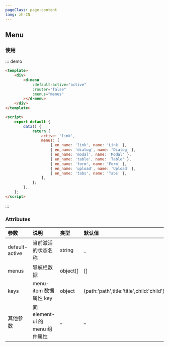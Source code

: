 ```yaml
---
pageClass: page-content
lang: zh-CN
---
```


## Menu

### 使用

::: demo

```html
<template>
	<div>
		<d-menu
			:default-active="active"
			:router="false"
			:menus="menus"
		></d-menu>
	</div>
</template>

<script>
	export default {
		data() {
			return {
				active: 'link',
				menus: [
					{ en_name: 'link', name: 'Link' },
					{ en_name: 'dialog', name: 'Dialog' },
					{ en_name: 'modal', name: 'Modal' },
					{ en_name: 'table', name: 'Table' },
					{ en_name: 'form', name: 'Form' },
					{ en_name: 'upload', name: 'Upload' },
					{ en_name: 'tabs', name: 'Tabs' },
				],
			};
		},
	};
</script>
```

:::

### Attributes

| 参数           | 说明                           | 类型     | 默认值                                    |
| :------------- | :----------------------------- | :------- | :---------------------------------------- |
| default-active | 当前激活的状态名称             | string   | \_                                        |
| menus          | 导航栏数据                     | object[] | []                                        |
| keys           | menu-item 数据属性 key         | object   | {path:'path',title:'title',child:'child'} |
| 其他参数       | 同 element-ui 的 menu 组件属性 | \_       | \_                                        |
